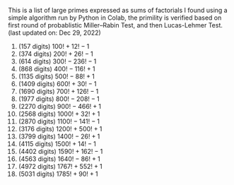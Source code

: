 This is a list of large primes expressed as sums of factorials I found using a simple algorithm run by Python in Colab, the primility is verified based on first round of probablistic Miller–Rabin Test, and then Lucas-Lehmer Test. (last updated on: Dec 29, 2022)
<p/>

1. (157 digits) $100!+12!-1$
2. (374 digits) $200!+26!-1$
3. (614 digits) $300!-236!-1$
4. (868 digits) $400!-116!+1$
5. (1135 digits) $500!-88!+1$
6. (1409 digits) $600!+30!-1$
7. (1690 digits) $700!+126!-1$
8. (1977 digits) $800!-208!-1$
9. (2270 digits) $900!-466!+1$
10. (2568 digits) $1000!+32!+1$
11. (2870 digits) $1100!-141!-1$
12. (3176 digits) $1200!+500!+1$
13. (3799 digits) $1400!-26!+1$
14. (4115 digits) $1500!+14!-1$
15. (4402 digits) $1590!+162!-1$
16. (4563 digits) $1640!-86!+1$
17. (4972 digits) $1767!+552!+1$
18. (5031 digits) $1785!+90!+1$

<p/>
<html lang="en"><head><meta http-equiv="content-type" content="text/html; charset=utf-8"><script type="text/javascript" charset="utf-8" src="https://cdn.mathjax.org/mathjax/latest/MathJax.js?config=TeX-AMS-MML_HTMLorMML,https://vincenttam.github.io/javascripts/MathJaxLocal.js"></script></head>
